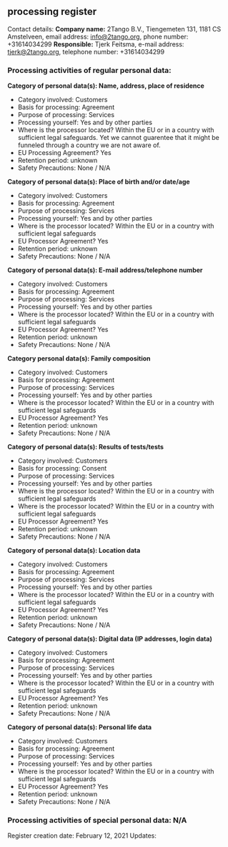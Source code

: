 ## processing register

Contact details:
**Company name:** 2Tango B.V., Tiengemeten 131, 1181 CS Amstelveen, email address: info@2tango.org,
phone number: +31614034299
**Responsible:** Tjerk Feitsma, e-mail address: tjerk@2tango.org, telephone number: +31614034299

### Processing activities of regular personal data:
**Category of personal data(s): Name, address, place of residence**
- Category involved: Customers
- Basis for processing: Agreement
- Purpose of processing: Services
- Processing yourself: Yes and by other parties
- Where is the processor located? Within the EU or in a country with sufficient legal safeguards. Yet we cannot guarentee that it might be funneled through a country we are not aware of.
- EU Processing Agreement? Yes
- Retention period: unknown
- Safety Precautions: None / N/A


**Category of personal data(s): Place of birth and/or date/age**
- Category involved: Customers
- Basis for processing: Agreement
- Purpose of processing: Services
- Processing yourself: Yes and by other parties
- Where is the processor located? Within the EU or in a country with sufficient legal safeguards
- EU Processor Agreement? Yes
- Retention period: unknown
- Safety Precautions: None / N/A

**Category of personal data(s): E-mail address/telephone number**
- Category involved: Customers
- Basis for processing: Agreement
- Purpose of processing: Services
- Processing yourself: Yes and by other parties
- Where is the processor located? Within the EU or in a country with sufficient legal safeguards
- EU Processor Agreement? Yes
- Retention period: unknown
- Safety Precautions: None / N/A


**Category personal data(s): Family composition**
- Category involved: Customers
- Basis for processing: Agreement
- Purpose of processing: Services
- Processing yourself: Yes and by other parties
- Where is the processor located? Within the EU or in a country with sufficient legal safeguards
- EU Processor Agreement? Yes
- Retention period: unknown
- Safety Precautions: None / N/A

**Category of personal data(s): Results of tests/tests**
- Category involved: Customers
- Basis for processing: Consent
- Purpose of processing: Services
- Processing yourself: Yes and by other parties
- Where is the processor located? Within the EU or in a country with sufficient legal safeguards
- Where is the processor located? Within the EU or in a country with sufficient legal safeguards
- EU Processor Agreement? Yes
- Retention period: unknown
- Safety Precautions: None / N/A

**Category of personal data(s): Location data**
- Category involved: Customers
- Basis for processing: Agreement
- Purpose of processing: Services
- Processing yourself: Yes and by other parties
- Where is the processor located? Within the EU or in a country with sufficient legal safeguards
- EU Processor Agreement? Yes
- Retention period: unknown
- Safety Precautions: None / N/A


**Category of personal data(s): Digital data (IP addresses, login data)**
- Category involved: Customers
- Basis for processing: Agreement
- Purpose of processing: Services
- Processing yourself: Yes and by other parties
- Where is the processor located? Within the EU or in a country with sufficient legal safeguards
- EU Processor Agreement? Yes
- Retention period: unknown
- Safety Precautions: None / N/A

**Category of personal data(s): Personal life data**
- Category involved: Customers
- Basis for processing: Agreement
- Purpose of processing: Services
- Processing yourself: Yes and by other parties
- Where is the processor located? Within the EU or in a country with sufficient legal safeguards
- EU Processor Agreement? Yes
- Retention period: unknown
- Safety Precautions: None / N/A


### Processing activities of special personal data: N/A
Register creation date: February 12, 2021
Updates:
